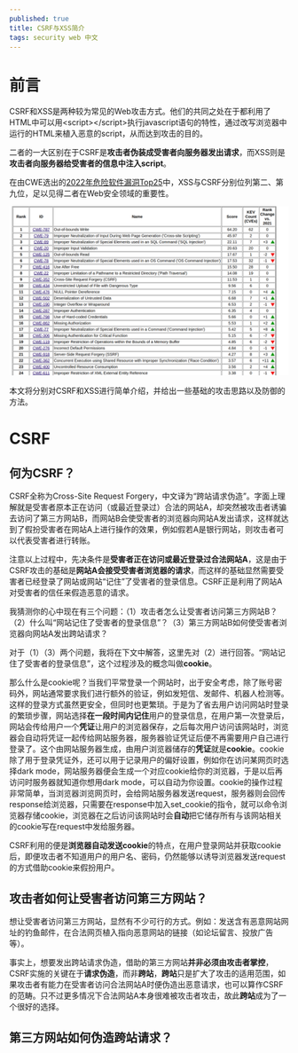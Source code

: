 ```yaml
---
published: true
title: CSRF与XSS简介
tags: security web 中文
---
```

# 前言
CSRF和XSS是两种较为常见的Web攻击方式。他们的共同之处在于都利用了HTML中可以用&lt;script&gt;&lt;/script&gt;执行javascript语句的特性，通过改写浏览器中运行的HTML来植入恶意的script，从而达到攻击的目的。

二者的一大区别在于CSRF是**攻击者伪装成受害者向服务器发出请求**，而XSS则是**攻击者向服务器给受害者的信息中注入script**。

在由CWE选出的[2022年危险软件漏洞Top25](https://cwe.mitre.org/top25/archive/2022/2022_cwe_top25.html)中，XSS与CSRF分别位列第二、第九位，足以见得二者在Web安全领域的重要性。

![cwe top25](../images/posts/2023-02-24-CSRF与XSS简介/cwe25.png)

本文将分别对CSRF和XSS进行简单介绍，并给出一些基础的攻击思路以及防御的方法。
# CSRF
## 何为CSRF？
CSRF全称为Cross-Site Request Forgery，中文译为“跨站请求伪造”。字面上理解就是受害者原本正在访问（或最近登录过）合法的网站A，却突然被攻击者诱骗去访问了第三方网站B，而网站B会使受害者的浏览器向网站A发出请求，这样就达到了假扮受害者在网站A上进行操作的效果，例如假若A是银行网站，则攻击者可以代表受害者进行转账。

注意以上过程中，先决条件是**受害者正在访问或最近登录过合法网站A**，这是由于CSRF攻击的基础是**网站A会接受受害者浏览器的请求**，而这样的基础显然需要受害者已经登录了网站或网站“记住”了受害者的登录信息。CSRF正是利用了网站A对受害者的信任来假造恶意的请求。

我猜测你的心中现在有三个问题：（1）攻击者怎么让受害者访问第三方网站B？（2）什么叫“网站记住了受害者的登录信息”？（3）第三方网站B如何使受害者浏览器向网站A发出跨站请求？

对于（1）（3）两个问题，我将在下文中解答，这里先对（2）进行回答。“网站记住了受害者的登录信息”，这个过程涉及的概念叫做**cookie**。

那么什么是cookie呢？当我们平常登录一个网站时，出于安全考虑，除了账号密码外，网站通常要求我们进行额外的验证，例如发短信、发邮件、机器人检测等。这样的登录方式虽然更安全，但同时也更繁琐。于是为了省去用户访问网站时登录的繁琐步骤，网站选择**在一段时间内记住**用户的登录信息，在用户第一次登录后，网站会传给用户一个**凭证**让用户的浏览器保存，之后每次用户访问该网站时，浏览器会自动将凭证一起传给网站服务器，服务器验证凭证后便不再需要用户自己进行登录了。这个由网站服务器生成，由用户浏览器储存的**凭证**就是**cookie**。cookie除了用于登录凭证外，还可以用于记录用户的偏好设置，例如你在访问某网页时选择dark mode，网站服务器便会生成一个对应cookie给你的浏览器，于是以后再访问时服务器就知道你想用dark mode，可以自动为你设置。cookie的操作过程非常简单，当浏览器浏览网页时，会给网站服务器发送request，服务器则会回传response给浏览器，只需要在response中加入set_cookie的指令，就可以命令浏览器存储cookie，浏览器在之后访问该网站时会**自动**把它储存所有与该网站相关的cookie写在request中发给服务器。

CSRF利用的便是**浏览器自动发送cookie**的特点，在用户登录网站并获取cookie后，即便攻击者不知道用户的用户名、密码，仍然能够以诱导浏览器发送request的方式借助cookie来假扮用户。
## 攻击者如何让受害者访问第三方网站？
想让受害者访问第三方网站，显然有不少可行的方式。例如：发送含有恶意网站网址的钓鱼邮件，在合法网页植入指向恶意网站的链接（如论坛留言、投放广告等）。

事实上，想要发出跨站请求伪造，借助的第三方网站**并非必须由攻击者掌控**，CSRF实施的关键在于**请求伪造**，而非**跨站**，**跨站**只是扩大了攻击的适用范围，如果攻击者有能力在受害者访问合法网站A时便伪造出恶意请求，也可以算作CSRF的范畴。只不过更多情况下合法网站A本身很难被攻击者攻击，故此**跨站**成为了一个很好的选择。
## 第三方网站如何伪造跨站请求？
